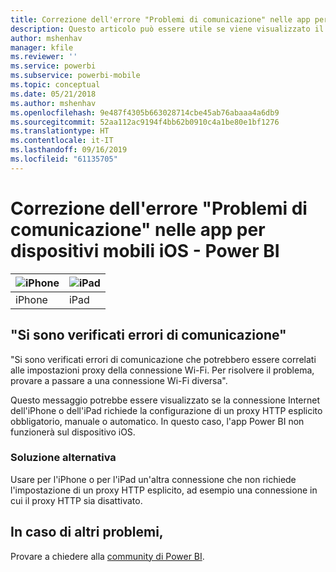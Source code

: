 ```yaml
---
title: Correzione dell'errore "Problemi di comunicazione" nelle app per dispositivi mobili iOS - Power BI
description: Questo articolo può essere utile se viene visualizzato il messaggio "Si sono verificati errori di comunicazione che potrebbero essere correlati alle impostazioni proxy della connessione Wi-Fi".
author: mshenhav
manager: kfile
ms.reviewer: ''
ms.service: powerbi
ms.subservice: powerbi-mobile
ms.topic: conceptual
ms.date: 05/21/2018
ms.author: mshenhav
ms.openlocfilehash: 9e487f4305b663028714cbe45ab76abaaa4a6db9
ms.sourcegitcommit: 52aa112ac9194f4bb62b0910c4a1be80e1bf1276
ms.translationtype: HT
ms.contentlocale: it-IT
ms.lasthandoff: 09/16/2019
ms.locfileid: "61135705"
---
```

# <a name="fixing-communication-failures-in-ios-mobile-apps---power-bi"></a>Correzione dell'errore "Problemi di comunicazione" nelle app per dispositivi mobili iOS - Power BI

| ![iPhone](./media/mobile-known-issues-with-the-iphone-app/iphone-logo-50-px.png) | ![iPad](./media/mobile-known-issues-with-the-iphone-app/ipad-logo-50-px.png) |
|:--- |:--- |
| iPhone |iPad |

## <a name="we-encountered-communication-failures"></a>"Si sono verificati errori di comunicazione"
"Si sono verificati errori di comunicazione che potrebbero essere correlati alle impostazioni proxy della connessione Wi-Fi. Per risolvere il problema, provare a passare a una connessione Wi-Fi diversa".

Questo messaggio potrebbe essere visualizzato se la connessione Internet dell'iPhone o dell'iPad richiede la configurazione di un proxy HTTP esplicito obbligatorio, manuale o automatico. In questo caso, l'app Power BI non funzionerà sul dispositivo iOS.

### <a name="workaround"></a>Soluzione alternativa
Usare per l'iPhone o per l'iPad un'altra connessione che non richiede l'impostazione di un proxy HTTP esplicito, ad esempio una connessione in cui il proxy HTTP sia disattivato.

## <a name="other-issues"></a>In caso di altri problemi,
Provare a chiedere alla [community di Power BI](http://community.powerbi.com/).

